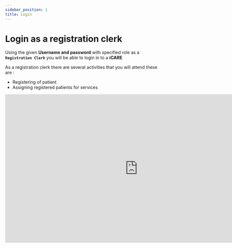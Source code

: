 ```yaml
---
sidebar_position: 1
title: Login
---
```


# Login as a registration clerk

Using  the given  **Username and  password** with specified role as a  **`Registration Clerk`** you will be able to login in to a **iCARE**

As a registration clerk there are several activities that you will attend these are :
- Registering of patient
- Assigning registered patients for services

<iframe width="853" height="480" src="https://www.youtube.com/embed/s4vxzRiYrGQ" title="YouTube video player" frameborder="0" allow="accelerometer; autoplay; clipboard-write; encrypted-media; gyroscope; picture-in-picture" allowfullscreen></iframe>